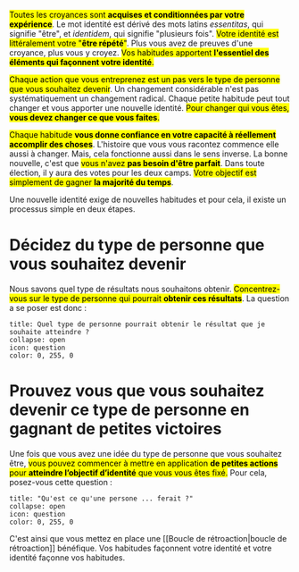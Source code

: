 <mark class="hltr-default">Toutes les croyances sont **acquises et conditionnées par votre expérience**</mark>. Le mot identité est dérivé des mots latins *essentitas*, qui signifie "être", et *identidem*, qui signifie "plusieurs fois". <mark class="hltr-default">Votre identité est littéralement votre "**être répété**"</mark>. Plus vous avez de preuves d'une croyance, plus vous y croyez. <mark class="hltr-default">Vos habitudes apportent **l'essentiel des éléments qui façonnent votre identité**. </mark>

<mark class="hltr-default">Chaque action que vous entreprenez est un pas vers le type de personne que vous souhaitez devenir</mark>. Un changement considérable n'est pas systématiquement un changement radical. Chaque petite habitude peut tout changer et vous apporter une nouvelle identité. <mark class="hltr-default">Pour changer qui vous êtes, **vous devez changer ce que vous faites**. </mark>

<mark class="hltr-default">Chaque habitude **vous donne confiance en votre capacité à réellement accomplir des choses**</mark>. L'histoire que vous vous racontez commence elle aussi à changer. Mais, cela fonctionne aussi dans le sens inverse. La bonne nouvelle, c'est que <mark class="hltr-default">vous n'avez **pas besoin d'être parfait**</mark>. Dans toute élection, il y aura des votes pour les deux camps. <mark class="hltr-default">Votre objectif est simplement de gagner **la majorité du temps**</mark>.

Une nouvelle identité exige de nouvelles habitudes et pour cela, il existe un processus simple en deux étapes.
# Décidez du type de personne que vous souhaitez devenir
Nous savons quel type de résultats nous souhaitons obtenir. <mark class="hltr-default">Concentrez-vous sur le type de personne qui pourrait **obtenir ces résultats**</mark>. La question a se poser est donc :
```ad-help
title: Quel type de personne pourrait obtenir le résultat que je souhaite atteindre ?
collapse: open
icon: question
color: 0, 255, 0
```
# Prouvez vous que vous souhaitez devenir ce type de personne en gagnant de petites victoires
Une fois que vous avez une idée du type de personne que vous souhaitez être, <mark class="hltr-default">vous pouvez commencer à mettre en application **de petites actions** pour **atteindre l’objectif d’identité** que vous vous êtes fixé.</mark> Pour cela, posez-vous cette question :

```ad-help
title: "Qu'est ce qu'une persone ... ferait ?"
collapse: open
icon: question
color: 0, 255, 0
```

C'est ainsi que vous mettez en place une [[Boucle de rétroaction|boucle de rétroaction]] bénéfique. Vos habitudes façonnent votre identité et votre identité façonne vos habitudes.
